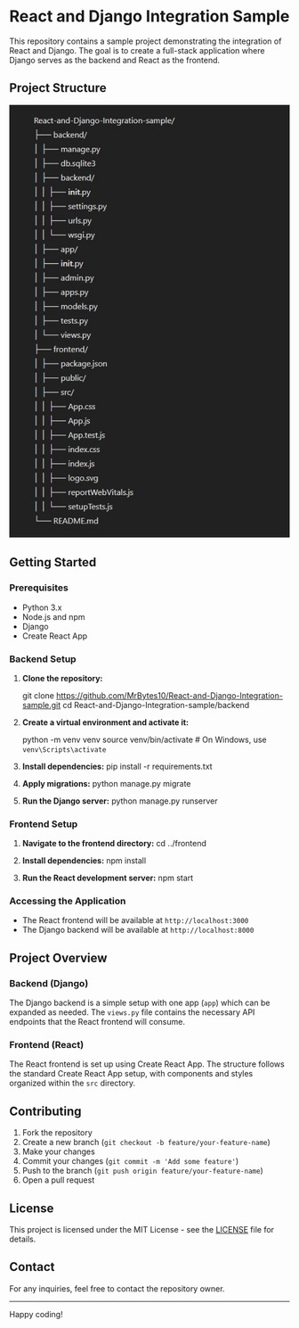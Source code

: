 # React and Django Integration Sample

This repository contains a sample project demonstrating the integration of React and Django. The goal is to create a full-stack application where Django serves as the backend and React as the frontend.

## Project Structure

<img src="React-and-Django-Integration-sample.jpg">

## Getting Started

### Prerequisites

- Python 3.x
- Node.js and npm
- Django
- Create React App

### Backend Setup

1. **Clone the repository:**

   git clone https://github.com/MrBytes10/React-and-Django-Integration-sample.git
   cd React-and-Django-Integration-sample/backend

2. **Create a virtual environment and activate it:**

   python -m venv venv
   source venv/bin/activate # On Windows, use `venv\Scripts\activate`

3. **Install dependencies:**
   pip install -r requirements.txt

4. **Apply migrations:**
   python manage.py migrate

5. **Run the Django server:**
   python manage.py runserver

### Frontend Setup

1. **Navigate to the frontend directory:**
   cd ../frontend

2. **Install dependencies:**
   npm install

3. **Run the React development server:**
   npm start

### Accessing the Application

- The React frontend will be available at `http://localhost:3000`
- The Django backend will be available at `http://localhost:8000`

## Project Overview

### Backend (Django)

The Django backend is a simple setup with one app (`app`) which can be expanded as needed. The `views.py` file contains the necessary API endpoints that the React frontend will consume.

### Frontend (React)

The React frontend is set up using Create React App. The structure follows the standard Create React App setup, with components and styles organized within the `src` directory.

## Contributing

1. Fork the repository
2. Create a new branch (`git checkout -b feature/your-feature-name`)
3. Make your changes
4. Commit your changes (`git commit -m 'Add some feature'`)
5. Push to the branch (`git push origin feature/your-feature-name`)
6. Open a pull request

## License

This project is licensed under the MIT License - see the [LICENSE](LICENSE) file for details.

## Contact

For any inquiries, feel free to contact the repository owner.

---

Happy coding!
